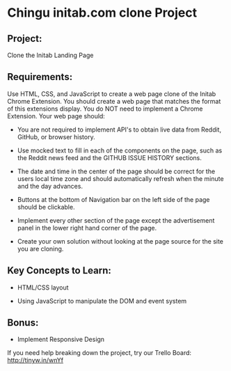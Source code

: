 # Chingu initab.com clone Project


## Project:
Clone the Initab Landing Page


## Requirements:
Use HTML, CSS, and JavaScript to create a web page clone of the Initab Chrome Extension. You should create a web page that matches the format of this extensions display. You do NOT need to implement a Chrome Extension. Your web page should:


* You are not required to implement API's to obtain live data from Reddit, GitHub, or browser history.

* Use mocked text to fill in each of the components on the page, such as the Reddit news feed and the GITHUB ISSUE HISTORY sections. 

* The date and time in the center of the page should be correct for the users local time zone and should automatically refresh when the minute and the day advances.

* Buttons at the bottom of Navigation bar on the left side of the page should be clickable.

* Implement every other section of the page except the advertisement panel in the lower right hand corner of the page.

* Create your own solution without looking at the page source for the site you are cloning.

## Key Concepts to Learn:

* HTML/CSS layout

* Using JavaScript to manipulate the DOM and event system

## Bonus:

* Implement Responsive Design


If you need help breaking down the project, try our Trello Board:
http://tinyw.in/wnYf

